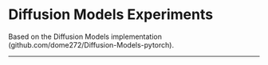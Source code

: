 # Diffusion Models Experiments
Based on the Diffusion Models implementation (github.com/dome272/Diffusion-Models-pytorch).

<a href="https://www.youtube.com/watch?v=HoKDTa5jHvg"></a>
<a href="https://www.youtube.com/watch?v=TBCRlnwJtZU"></a>

<hr>

